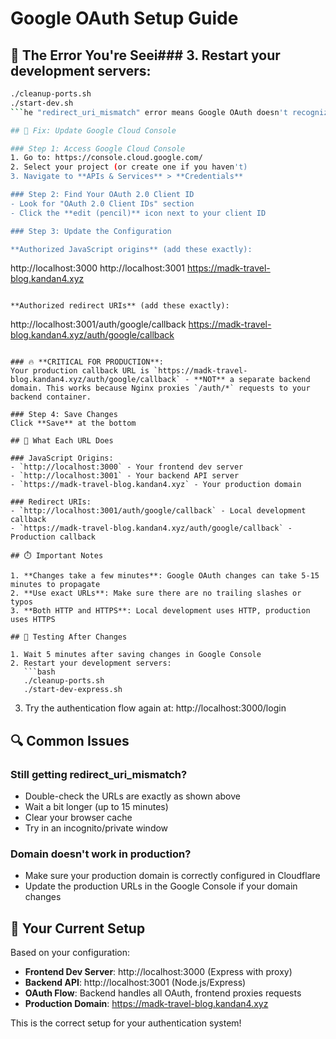 # Google OAuth Setup Guide

## 🎯 The Error You're Seei### 3. **Restart your development servers:**
   ```bash
   ./cleanup-ports.sh
   ./start-dev.sh
   ```he "redirect_uri_mismatch" error means Google OAuth doesn't recognize the callback URL your app is using. This happens because the URLs in your Google Cloud Console don't match what your local development server is sending.

## 🔧 Fix: Update Google Cloud Console

### Step 1: Access Google Cloud Console
1. Go to: https://console.cloud.google.com/
2. Select your project (or create one if you haven't)
3. Navigate to **APIs & Services** > **Credentials**

### Step 2: Find Your OAuth 2.0 Client ID
- Look for "OAuth 2.0 Client IDs" section
- Click the **edit (pencil)** icon next to your client ID

### Step 3: Update the Configuration

**Authorized JavaScript origins** (add these exactly):
```
http://localhost:3000
http://localhost:3001
https://madk-travel-blog.kandan4.xyz
```

**Authorized redirect URIs** (add these exactly):
```
http://localhost:3001/auth/google/callback
https://madk-travel-blog.kandan4.xyz/auth/google/callback
```

### 🔥 **CRITICAL FOR PRODUCTION**: 
Your production callback URL is `https://madk-travel-blog.kandan4.xyz/auth/google/callback` - **NOT** a separate backend domain. This works because Nginx proxies `/auth/*` requests to your backend container.

### Step 4: Save Changes
Click **Save** at the bottom

## 🚀 What Each URL Does

### JavaScript Origins:
- `http://localhost:3000` - Your frontend dev server
- `http://localhost:3001` - Your backend API server  
- `https://madk-travel-blog.kandan4.xyz` - Your production domain

### Redirect URIs:
- `http://localhost:3001/auth/google/callback` - Local development callback
- `https://madk-travel-blog.kandan4.xyz/auth/google/callback` - Production callback

## ⏱️ Important Notes

1. **Changes take a few minutes**: Google OAuth changes can take 5-15 minutes to propagate
2. **Use exact URLs**: Make sure there are no trailing slashes or typos
3. **Both HTTP and HTTPS**: Local development uses HTTP, production uses HTTPS

## 🧪 Testing After Changes

1. Wait 5 minutes after saving changes in Google Console
2. Restart your development servers:
   ```bash
   ./cleanup-ports.sh
   ./start-dev-express.sh
   ```
3. Try the authentication flow again at: http://localhost:3000/login

## 🔍 Common Issues

### Still getting redirect_uri_mismatch?
- Double-check the URLs are exactly as shown above
- Wait a bit longer (up to 15 minutes)
- Clear your browser cache
- Try in an incognito/private window

### Domain doesn't work in production?
- Make sure your production domain is correctly configured in Cloudflare
- Update the production URLs in the Google Console if your domain changes

## 📱 Your Current Setup

Based on your configuration:
- **Frontend Dev Server**: http://localhost:3000 (Express with proxy)
- **Backend API**: http://localhost:3001 (Node.js/Express)
- **OAuth Flow**: Backend handles all OAuth, frontend proxies requests
- **Production Domain**: https://madk-travel-blog.kandan4.xyz

This is the correct setup for your authentication system!
